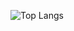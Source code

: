 ![Top Langs](https://github-readme-stats.vercel.app/api/top-langs/?username=anuraghazra&size_weight=0.5&count_weight=0.5)
